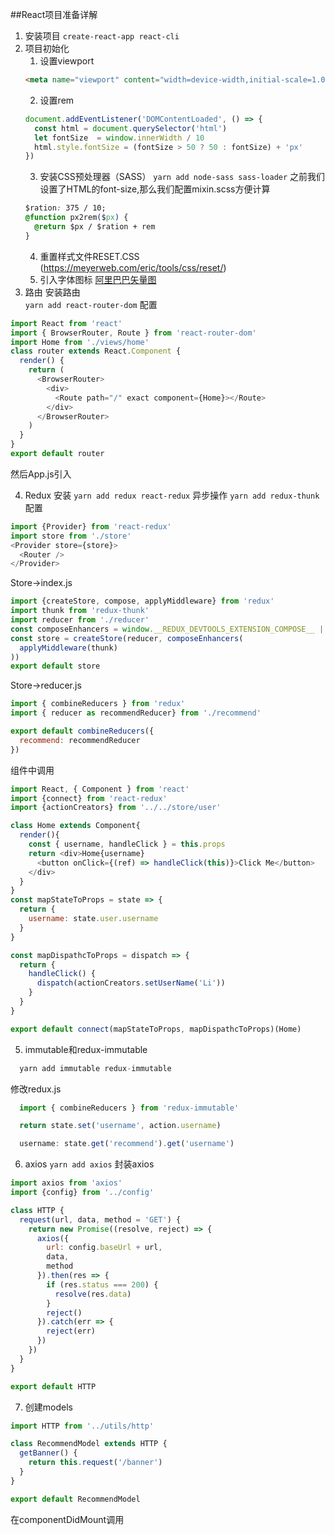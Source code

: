 ##React项目准备详解
1. 安装项目
  `create-react-app react-cli`
2. 项目初始化
   1. 设置viewport
    ```html
    <meta name="viewport" content="width=device-width,initial-scale=1.0,maximum-scale=1.0,minimum-scale=1.0,user-scalable=no" />
    ```
   2. 设置rem
    ```js
    document.addEventListener('DOMContentLoaded', () => {
      const html = document.querySelector('html')
      let fontSize  = window.innerWidth / 10
      html.style.fontSize = (fontSize > 50 ? 50 : fontSize) + 'px'
    })
    ```
   3. 安装CSS预处理器（SASS）
    `yarn add node-sass sass-loader`
    之前我们设置了HTML的font-size,那么我们配置mixin.scss方便计算
    ```css
    $ration: 375 / 10;
    @function px2rem($px) {
      @return $px / $ration + rem
    }
    ```
   4. 重置样式文件RESET.CSS (https://meyerweb.com/eric/tools/css/reset/)
   5. 引入字体图标
    [阿里巴巴矢量图](https://www.iconfont.cn/)
3. 路由
  安装路由  
  `yarn add react-router-dom`
  配置
  ```js  
  import React from 'react'
  import { BrowserRouter, Route } from 'react-router-dom'
  import Home from './views/home'
  class router extends React.Component {
    render() {
      return (
        <BrowserRouter>
          <div>
            <Route path="/" exact component={Home}></Route>
          </div>
        </BrowserRouter>
      )
    }
  }
  export default router
  ```
然后App.js引入

4. Redux
  安装
  `yarn add redux react-redux`
  异步操作
  `yarn add redux-thunk`
  配置
  ```js
  import {Provider} from 'react-redux'
  import store from './store'
  <Provider store={store}>
    <Router />
  </Provider>
  ```
  Store->index.js
  ```js
  import {createStore, compose, applyMiddleware} from 'redux'
  import thunk from 'redux-thunk'
  import reducer from './reducer'
  const composeEnhancers = window.__REDUX_DEVTOOLS_EXTENSION_COMPOSE__ || compose
  const store = createStore(reducer, composeEnhancers(
    applyMiddleware(thunk)
  ))
  export default store
  ```
  Store->reducer.js
  ```js
  import { combineReducers } from 'redux'
  import { reducer as recommendReducer} from './recommend'

  export default combineReducers({
    recommend: recommendReducer
  })
  ```
  组件中调用
  ```js
  import React, { Component } from 'react'
  import {connect} from 'react-redux'
  import {actionCreators} from '../../store/user'

  class Home extends Component{
    render(){
      const { username, handleClick } = this.props
      return <div>Home{username}
        <button onClick={(ref) => handleClick(this)}>Click Me</button>
      </div>
    }
  }
  const mapStateToProps = state => {
    return {
      username: state.user.username
    }
  }

  const mapDispathcToProps = dispatch => {
    return {
      handleClick() {
        dispatch(actionCreators.setUserName('Li'))
      }
    }
  }

  export default connect(mapStateToProps, mapDispathcToProps)(Home)
  ```
5. immutable和redux-immutable
```js
  yarn add immutable redux-immutable
```
修改redux.js
```js
  import { combineReducers } from 'redux-immutable'

  return state.set('username', action.username)

  username: state.get('recommend').get('username')
```
6. axios
  `yarn add axios`
  封装axios
  ```js  
  import axios from 'axios'
  import {config} from '../config'

  class HTTP {
    request(url, data, method = 'GET') {
      return new Promise((resolve, reject) => {
        axios({
          url: config.baseUrl + url,
          data,
          method
        }).then(res => {
          if (res.status === 200) {
            resolve(res.data)
          }
          reject()
        }).catch(err => {
          reject(err)
        })
      })
    }
  }

  export default HTTP
  ```
7. 创建models
```js
import HTTP from '../utils/http'

class RecommendModel extends HTTP {
  getBanner() {
    return this.request('/banner')
  }
}

export default RecommendModel
```
在componentDidMount调用

